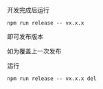 开发完成后运行

```
npm run release -- vx.x.x
```

即可发布版本

如为覆盖上一次发布

运行

```
npm run release -- vx.x.x del
```
